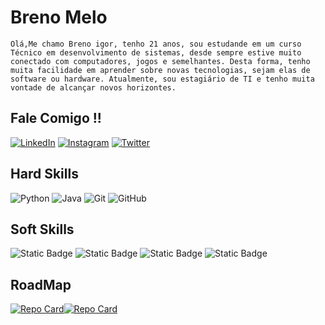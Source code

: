 # Breno Melo 
`Olá,Me chamo Breno igor, tenho 21 anos, sou estudande em um curso Técnico em desenvolvimento de sistemas, desde sempre estive muito conectado com computadores, jogos e semelhantes. Desta forma, tenho muita facilidade em aprender sobre novas tecnologias, sejam elas de software ou hardware. Atualmente, sou estagiário de TI e tenho muita vontade de alcançar novos horizontes.`

## Fale Comigo !!
[![LinkedIn](https://img.shields.io/badge/LinkedIn-000?style=for-the-badge&logo=linkedin&logoColor=0E76A8)](https://www.linkedin.com/in/breno-melo0098/) 
[![Instagram](https://img.shields.io/badge/Instagram-000?style=for-the-badge&logo=instagram)](https://www.instagram.com/_melobreno/) 
[![Twitter](https://img.shields.io/badge/Twitter-000?style=for-the-badge&logo=twitter)](https://twitter.com/vrumzin)


## Hard Skills
![Python](https://img.shields.io/badge/Python-000?style=for-the-badge&logo=python)
![Java](https://img.shields.io/badge/Java-000?style=for-the-badge&logo=java)
![Git](https://img.shields.io/badge/git-000.svg?style=for-the-badge&logo=git&logoColor=white) 
![GitHub](https://img.shields.io/badge/github-%23121011.svg?style=for-the-badge&logo=github&logoColor=white) 


## Soft Skills
![Static Badge](https://img.shields.io/badge/comunicativo-000?style=for-the-badge)
![Static Badge](https://img.shields.io/badge/PROATIVO-000?style=for-the-badge)
![Static Badge](https://img.shields.io/badge/FLEXÍVO-000?style=for-the-badge)
![Static Badge](https://img.shields.io/badge/ORGANIZADO-000?style=for-the-badge)


## RoadMap
[![Repo Card](https://github-readme-stats.vercel.app/api/pin/?username=Melobreno&repo=dio-lab-open-source&bg_color=000&border_color=30A3DC&show_icons=true&icon_color=30A3DC&title_color=E94D5F&text_color=FFF)](https://github.com/Melobreno/dio-lab-open-source)[![Repo Card](https://github-readme-stats.vercel.app/api/pin/?username=Melobreno&repo=NLW&bg_color=000&border_color=30A3DC&show_icons=true&icon_color=30A3DC&title_color=E94D5F&text_color=FFF)](https://github.com/Melobreno/NLW)
